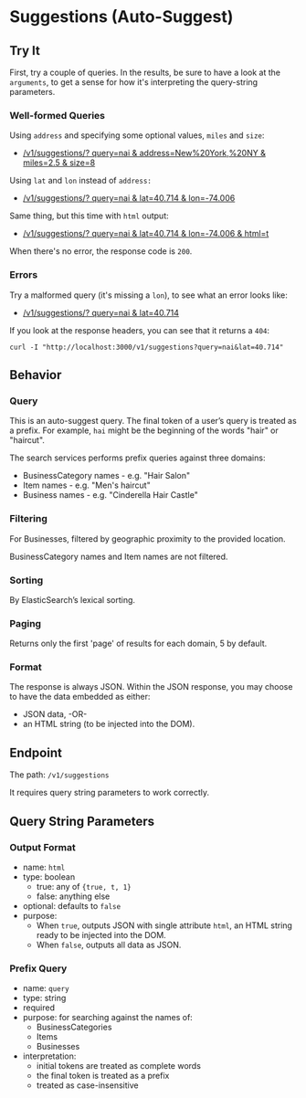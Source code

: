 # Suggestions (Auto-Suggest)
      
## Try It

First, try a couple of queries.  In the results, be sure to have a look at the `arguments`, to get a sense for how it's interpreting the query-string parameters.

### Well-formed Queries

Using `address` and specifying some optional values, `miles` and `size`:

* [/v1/suggestions/?
   query=nai &
   address=New%20York,%20NY &
   miles=2.5 &
   size=8
  ](http://localhost:3000/v1/suggestions?query=nai&address=New%20York,%20NY&miles=2.5&size=8)

Using `lat` and `lon` instead of `address:`

* [/v1/suggestions/?
   query=nai &
   lat=40.714 &
   lon=-74.006
  ](http://localhost:3000/v1/suggestions?query=nai&lat=40.714&lon=-74.006)

Same thing, but this time with `html` output:

* [/v1/suggestions/?
   query=nai &
   lat=40.714 &
   lon=-74.006 &
   html=t
  ](http://localhost:3000/v1/suggestions?query=nai&lat=40.714&lon=-74.006&html=t)

When there's no error, the response code is `200`.

### Errors

Try a malformed query (it's missing a `lon`), to see what an error looks like:

* [/v1/suggestions/?
   query=nai &
   lat=40.714
  ](http://localhost:3000/v1/suggestions?query=nai&lat=40.714)

If you look at the response headers, you can see that it returns a `404`:

`curl -I "http://localhost:3000/v1/suggestions?query=nai&lat=40.714"`


## Behavior

### Query

This is an auto-suggest query.  The final token of a user’s query is treated as a prefix.  For example, `hai` might be the beginning of the words "hair" or "haircut".
      
The search services performs prefix queries against three domains:

* BusinessCategory names - e.g. "Hair Salon"
* Item names - e.g. "Men's haircut"
* Business names - e.g. "Cinderella Hair Castle"
      

### Filtering

For Businesses, filtered by geographic proximity to the provided location.

BusinessCategory names and Item names are not filtered.
      
### Sorting

By ElasticSearch’s lexical sorting.
      
### Paging

Returns only the first 'page' of results for each domain, 5 by default.

### Format

The response is always JSON.  Within the JSON response, you may choose to have the data embedded as either:

* JSON data, -OR-
* an HTML string (to be injected into the DOM).
      
## Endpoint

The path: `/v1/suggestions`

It requires query string parameters to work correctly.
      
## Query String Parameters
      
### Output Format

* name: `html`
* type: boolean
  * true: any of `{true, t, 1}`
  * false: anything else
* optional: defaults to `false`
* purpose:
  * When `true`, outputs JSON with single attribute `html`, an HTML string ready to be injected into the DOM.
  * When `false`, outputs all data as JSON.
      
### Prefix Query

* name: `query`
* type: string
* required
* purpose: for searching against the names of:
  * BusinessCategories
  * Items
  * Businesses
* interpretation:
  * initial tokens are treated as complete words
  * the final token is treated as a prefix
  * treated as case-insensitive
